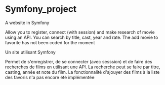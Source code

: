 # Symfony_project

A website in Symfony

Allow you to register, connect (with session) and make research of movie using an API. You can search by title, cast, year and rate. The add movie to favorite has not been coded for the moment

Un site utilisant Symfony

Permet de s'enregistrer, de se connecter (avec sesssion) et de faire des recherches de films en utilisant une API. La recherche peut se faire par titre, casting, année et note du film. La fonctionnalité d'ajouyer des films à la liste des favoris n'a pas encore été implémentée
